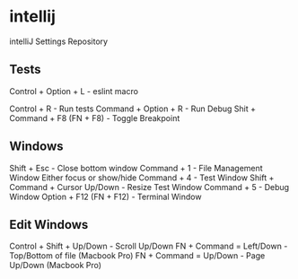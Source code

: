 # intellij
intelliJ Settings Repository

Tests
-----
Control + Option + L - eslint macro

Control + R - Run tests
Command + Option + R - Run Debug
Shit + Command + F8 (FN + F8) - Toggle Breakpoint

Windows
-------
Shift + Esc - Close bottom window
Command + 1 - File Management Window Either focus or show/hide
Command + 4 - Test Window
  Shift + Command + Cursor Up/Down - Resize Test Window
Command + 5 - Debug Window
Option + F12 (FN + F12) - Terminal Window

Edit Windows
------------
Control + Shift + Up/Down - Scroll Up/Down
FN + Command = Left/Down - Top/Bottom of file (Macbook Pro)
FN + Command = Up/Down - Page Up/Down (Macbook Pro)
